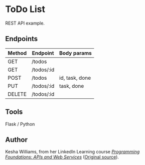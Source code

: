 # ToDo List
REST API example.

## Endpoints

|Method|Endpoint|Body params|
|-|-|-|
|GET|/todos||
|GET|/todos/:id||
|POST|/todos|id, task, done|
|PUT|/todos/:id|task, done|
|DELETE|/todos/:id||

## Tools
Flask / Python

## Author
Kesha Williams, from her LinkedIn Learning course [*Programming Foundations: APIs and Web Services*](https://www.linkedin.com/learning/programming-foundations-apis-and-web-services-27993033) ([Original source](https://github.com/LinkedInLearning/programming-foundations-apis-and-web-services-3811153/tree/main/03_02)).